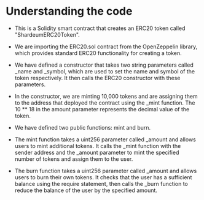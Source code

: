 <h1>Understanding the code</h1>

- This is a Solidity smart contract that creates an ERC20 token called "ShardeumERC20Token".

- We are importing the ERC20.sol contract from the OpenZeppelin library, which provides standard ERC20 functionality for creating a token.

- We have defined a constructor that takes two string parameters called _name and _symbol, which are used to set the name and symbol of the token respectively. It then calls the ERC20 constructor with these parameters.

- In the constructor, we are minting 10,000 tokens and are assigning them to the address that deployed the contract using the _mint function. The 10 ** 18 in the amount parameter represents the decimal value of the token.

- We have defined two public functions: mint and burn.

- The mint function takes a uint256 parameter called _amount and allows users to mint additional tokens. It calls the _mint function with the sender address and the _amount parameter to mint the specified number of tokens and assign them to the user.

- The burn function takes a uint256 parameter called _amount and allows users to burn their own tokens. It checks that the user has a sufficient balance using the require statement, then calls the _burn function to reduce the balance of the user by the specified amount.